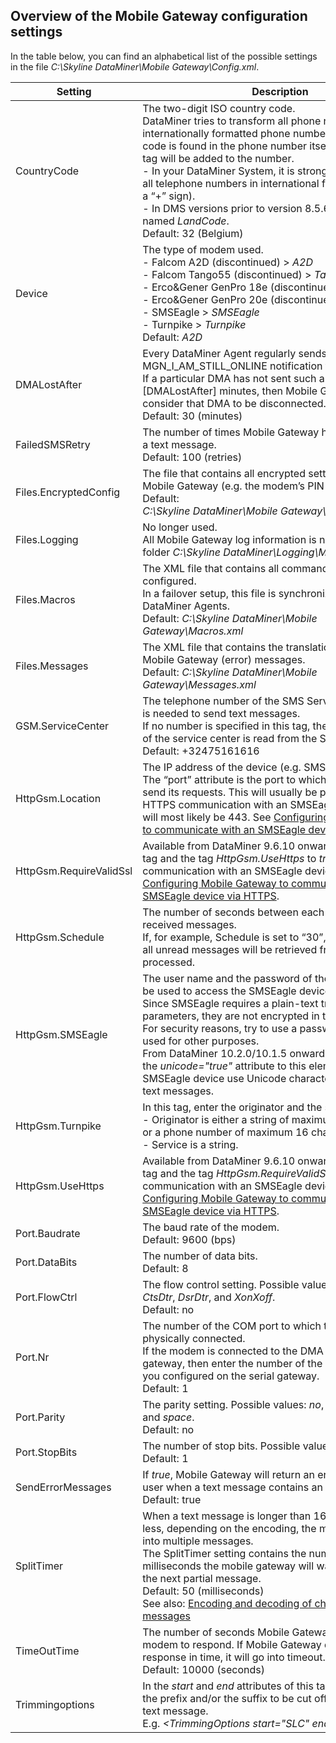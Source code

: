 ## Overview of the Mobile Gateway configuration settings

In the table below, you can find an alphabetical list of the possible settings in the file *C:\\Skyline DataMiner\\Mobile Gateway\\Config.xml*.

| Setting                 | Description                                                                                                                                                                                                                                                                                                                                                                                                                                                                                                                                                                                                                                                                                                                                                                                                                                                                                                 |
|-------------------------|-------------------------------------------------------------------------------------------------------------------------------------------------------------------------------------------------------------------------------------------------------------------------------------------------------------------------------------------------------------------------------------------------------------------------------------------------------------------------------------------------------------------------------------------------------------------------------------------------------------------------------------------------------------------------------------------------------------------------------------------------------------------------------------------------------------------------------------------------------------------------------------------------------------|
| CountryCode             | The two-digit ISO country code.<br> DataMiner tries to transform all phone numbers to internationally formatted phone numbers. If no country code is found in the phone number itself, the value of this tag will be added to the number.<br> -  In your DataMiner System, it is strongly advised to enter all telephone numbers in international format (starting with a “+” sign).<br> -  In DMS versions prior to version 8.5.6 this tag was named *LandCode*.<br> Default: 32 (Belgium)                                                                                                                                                                                                                                                    |
| Device                  | The type of modem used.<br> -  Falcom A2D (discontinued) \> *A2D*<br> -  Falcom Tango55 (discontinued) \> *Tango55*<br> -  Erco&Gener GenPro 18e (discontinued) \> *Tango55*<br> -  Erco&Gener GenPro 20e (discontinued) \> *Tango55*<br> -  SMSEagle \> *SMSEagle*<br> -  Turnpike \> *Turnpike*<br> Default: *A2D* |
| DMALostAfter            | Every DataMiner Agent regularly sends an MGN_I\_AM_STILL_ONLINE notification to Mobile Gateway. If a particular DMA has not sent such a notification for \[DMALostAfter\] minutes, then Mobile Gateway will consider that DMA to be disconnected.<br> Default: 30 (minutes)                                                                                                                                                                                                                                                                                                                                                                                                                                                                                                                                                                                                                                 |
| FailedSMSRetry          | The number of times Mobile Gateway has to retry sending a text message.<br> Default: 100 (retries)                                                                                                                                                                                                                                                                                                                                                                                                                                                                                                                                                                                                                                                                                                                                                                                                          |
| Files.EncryptedConfig   | The file that contains all encrypted settings used by Mobile Gateway (e.g. the modem’s PIN and PUK codes).<br> Default: *C:\\Skyline DataMiner\\Mobile Gateway\\MobileGateway.cfg*                                                                                                                                                                                                                                                                                                                                                                                                                                                                                                                                                                                                                                                                                               |
| Files.Logging           | No longer used.<br> All Mobile Gateway log information is now stored in the folder *C:\\Skyline DataMiner\\Logging\\Mobile Gateway.txt.*                                                                                                                                                                                                                                                                                                                                                                                                                                                                                                                                                                                                                                                                                                                                         |
| Files.Macros            | The XML file that contains all commands that have been configured.<br> In a failover setup, this file is synchronized among the two DataMiner Agents.<br> Default: *C:\\Skyline DataMiner\\Mobile Gateway\\Macros.xml*                                                                                                                                                                                                                                                                                                                                                                                                                                                                                                                                                                                                                                                           |
| Files.Messages          | The XML file that contains the translations of the default Mobile Gateway (error) messages.<br> Default: *C:\\Skyline DataMiner\\Mobile Gateway\\Messages.xml*                                                                                                                                                                                                                                                                                                                                                                                                                                                                                                                                                                                                                                                                                                                   |
| GSM.ServiceCenter       | The telephone number of the SMS Service Center, which is needed to send text messages.<br> If no number is specified in this tag, the telephone number of the service center is read from the SIM card.<br> Default: +32475161616                                                                                                                                                                                                                                                                                                                                                                                                                                                                                                                                                                                                                                                                           |
| HttpGsm.Location        | The IP address of the device (e.g. SMSEagle, Turnpike).<br> The “port” attribute is the port to which DataMiner has to send its requests. This will usually be port 80. In case of HTTPS communication with an SMSEagle device, the port will most likely be 443. See [Configuring Mobile Gateway to communicate with an SMSEagle device via HTTPS](Configuring_Mobile_Gateway_to_communicate_with_an_SMSEagle_device_via_HTTPS.md).                                                                                                                                                                                                                                                                                                                                                                                                                                                                        |
| HttpGsm.RequireValidSsl | Available from DataMiner 9.6.10 onwards. Set both this tag and the tag *HttpGsm.UseHttps* to *true* to enable communication with an SMSEagle device via HTTPS. See [Configuring Mobile Gateway to communicate with an SMSEagle device via HTTPS](Configuring_Mobile_Gateway_to_communicate_with_an_SMSEagle_device_via_HTTPS.md).                                                                                                                                                                                                                                                                                                                                                                                                                                                                                                                     |
| HttpGsm.Schedule        | The number of seconds between each processing of received messages.<br> If, for example, Schedule is set to “30”, every 30 seconds all unread messages will be retrieved from the device and processed.                                                                                                                                                                                                                                                                                                                                                                                                                                                                                                                                                                                                                                                                                                     |
| HttpGsm.SMSEagle        | The user name and the password of the account that will be used to access the SMSEagle device.<br> Since SMSEagle requires a plain-text transfer of both parameters, they are not encrypted in the *config.xml* file. For security reasons, try to use a password that is not used for other purposes.<br> From DataMiner 10.2.0/10.1.5 onwards, you can also add the *unicode="true"* attribute to this element to make the SMSEagle device use Unicode characters when sending text messages.                                                                                                                                                                                                                                                                                                                                                       |
| HttpGsm.Turnpike        | In this tag, enter the originator and the service:<br> -  Originator is either a string of maximum 11 characters or a phone number of maximum 16 characters.<br> -  Service is a string.                                                                                                                                                                                                                                                                                                                                                                                                                                                                                                                                                                                      |
| HttpGsm.UseHttps        | Available from DataMiner 9.6.10 onwards. Set both this tag and the tag *HttpGsm.RequireValidSsl* to *true* to enable communication with an SMSEagle device via HTTPS. See [Configuring Mobile Gateway to communicate with an SMSEagle device via HTTPS](Configuring_Mobile_Gateway_to_communicate_with_an_SMSEagle_device_via_HTTPS.md).                                                                                                                                                                                                                                                                                                                                                                                                                                                                                                              |
| Port.Baudrate           | The baud rate of the modem.<br> Default: 9600 (bps)                                                                                                                                                                                                                                                                                                                                                                                                                                                                                                                                                                                                                                                                                                                                                                                                                                                         |
| Port.DataBits           | The number of data bits.<br> Default: 8                                                                                                                                                                                                                                                                                                                                                                                                                                                                                                                                                                                                                                                                                                                                                                                                                                                                     |
| Port.FlowCtrl           | The flow control setting. Possible values: *no*, *CtsRts*, *CtsDtr*, *DsrDtr*, and *XonXoff*.<br> Default: no                                                                                                                                                                                                                                                                                                                                                                                                                                                                                                                                                                                                                                                        |
| Port.Nr                 | The number of the COM port to which the modem is physically connected.<br> If the modem is connected to the DMA via a serial gateway, then enter the number of the virtual COM port you configured on the serial gateway.<br> Default: 1                                                                                                                                                                                                                                                                                                                                                                                                                                                                                                                                                                                                                                                                    |
| Port.Parity             | The parity setting. Possible values: *no*, *even*, *mark*, *odd*, and *space*.<br> Default: no                                                                                                                                                                                                                                                                                                                                                                                                                                                                                                                                                                                                                                                                       |
| Port.StopBits           | The number of stop bits. Possible values: *1*, *1.5*, and *2*.<br> Default: 1                                                                                                                                                                                                                                                                                                                                                                                                                                                                                                                                                                                                                                                                                                                                              |
| SendErrorMessages       | If *true*, Mobile Gateway will return an error message to the user when a text message contains an invalid command.<br> Default: true                                                                                                                                                                                                                                                                                                                                                                                                                                                                                                                                                                                                                                                                                                                                            |
| SplitTimer              | When a text message is longer than 160 characters (or less, depending on the encoding, the message will be split into multiple messages.<br> The SplitTimer setting contains the number of milliseconds the mobile gateway will wait before it sends the next partial message.<br> Default: 50 (milliseconds)<br> See also: [Encoding and decoding of character sets in text messages](Encoding_and_decoding_of_character_sets_in_text_messages.md)                                                                                                                                                                                                                                                                                                                                                                     |
| TimeOutTime             | The number of seconds Mobile Gateway will wait for the modem to respond. If Mobile Gateway does not receive a response in time, it will go into timeout.<br> Default: 10000 (seconds)                                                                                                                                                                                                                                                                                                                                                                                                                                                                                                                                                                                                                                                                                                                       |
| Trimmingoptions         | In the *start* and *end* attributes of this tag, you can specify the prefix and/or the suffix to be cut off from any incoming text message.<br> E.g. *\<TrimmingOptions start="SLC" end=""/>*                                                                                                                                                                                                                                                                                                                                                                                                                                                                                                                                                                                                                      |
